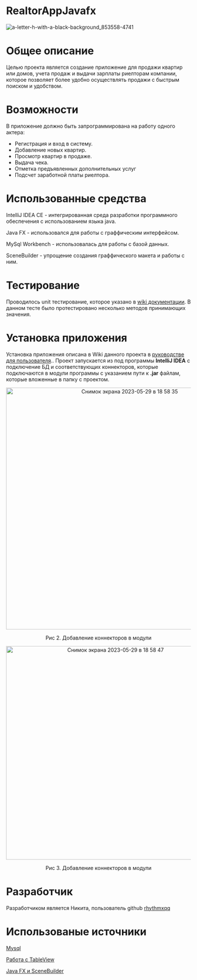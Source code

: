 # RealtorAppJavafx
<p align="center">
  
![a-letter-h-with-a-black-background_853558-4741](https://github.com/rhythmxqq/RealtorAppJavafx/assets/96514857/beeb36ae-10d5-43cb-b750-38db6cc456f1)
  
  </p>
  
# Общее описание
Целью проекта является создание приложение для продажи квартир или домов, учета продаж и выдачи зарплаты риелторам компании, которое позволяет более удобно осуществлять продажи с быстрым поиском и удобством.
# Возможности
В приложение должно быть запрограммирована на работу одного актера:
* Регистрация и вход в систему.
* Добавление новых квартир.
* Просмотр квартир в продаже.
* Выдача чека.
* Отметка предъявленных дополнительных услуг
* Подсчет заработной платы риелтора.

# Использованные средства

IntelliJ IDEA CE - интегрированная среда разработки программного обеспечения с использованием языка java.

Java FX - использовался для работы с граффическим интерфейсом.

MySql Workbench - использовалась для работы с базой данных.

SceneBuilder - упрощение создания граффического макета и работы с ним.

# Тестирование

Проводилось unit тестирование, которое указано в [wiki документации](https://github.com/rhythmxqq/RealtorAppJavafx/wiki/%2311-unit-тесты).
В данном тесте было протестировано несколько методов принимающих значения.

# Установка приложения
Установка приложения описана в Wiki данного проекта в [руководстве для пользователя](https://github.com/rhythmxqq/RealtorAppJavafx/wiki/%2312-Руководство-пользователя).. Проект запускается из под программы **IntelliJ IDEA** с подключение БД и соответствующих коннекторов, которые подключаются в модули программы с указанием пути к **.jar** файлам, которые вложенные в папку с проектом.
<p align="center">
<img width="658" alt="Снимок экрана 2023-05-29 в 18 58 35" src="https://github.com/rhythmxqq/RealtorAppJavafx/assets/96514857/70ae84e8-825d-43ee-85dd-22060645a484">
</p>
<p align="center">
Рис 2. Добавление коннекторов в модули
</p>
<p align="center">
<img width="581" alt="Снимок экрана 2023-05-29 в 18 58 47" src="https://github.com/rhythmxqq/RealtorAppJavafx/assets/96514857/de6aace4-0cd1-4748-8dc2-782373881913">
</p>
<p align="center">
Рис 3. Добавление коннекторов в модули
</p>

# Разработчик
Разработчиком является Никита, пользователь github [rhythmxqq](https://github.com/rhythmxqq)

# Использованые источники

[Mysql](https://metanit.com/sql/)

[Работа с TableView](https://metanit.com/java/javafx/4.13.php)

[Java FX и SceneBuilder](https://habr.com/ru/post/474292/)

